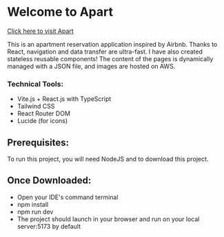 # Welcome to Apart

[Click here to visit Apart]()

This is an apartment reservation application inspired by Airbnb. Thanks to React, navigation and data transfer are ultra-fast. I have also created stateless reusable components! The content of the pages is dynamically managed with a JSON file, and images are hosted on AWS.

### Technical Tools:

- Vite.js + React.js with TypeScript
- Tailwind CSS
- React Router DOM
- Lucide (for icons)

## Prerequisites:

To run this project, you will need NodeJS and to download this project.

## Once Downloaded:

- Open your IDE's command terminal
- npm install
- npm run dev
- The project should launch in your browser and run on your local server:5173 by default
